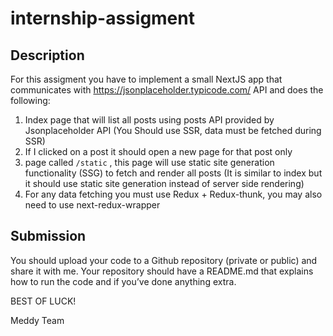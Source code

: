 # internship-assigment
## Description
For this assigment you have to implement a small NextJS app that communicates with https://jsonplaceholder.typicode.com/ API and does the following:

1. Index page that will list all posts using posts API provided by Jsonplaceholder API (You Should use SSR, data must be fetched during SSR)
2. If I clicked on a post it should open a new page for that post only
3. page called `/static` , this page will use static site generation functionality (SSG) to fetch and render all posts (It is similar to index but it should use static site generation instead of server side rendering)
4. For any data fetching you must use Redux + Redux-thunk, you may also need to use next-redux-wrapper
## Submission
You should upload your code to a Github repository (private or public) and share it with me. Your repository should have a README.md that explains how to run the code and if you’ve done anything extra.

BEST OF LUCK!

Meddy Team
